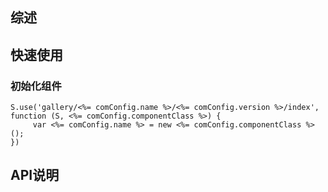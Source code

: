 ## 综述

## 快速使用

### 初始化组件

    S.use('gallery/<%= comConfig.name %>/<%= comConfig.version %>/index', function (S, <%= comConfig.componentClass %>) {
         var <%= comConfig.name %> = new <%= comConfig.componentClass %>();
    })

## API说明

